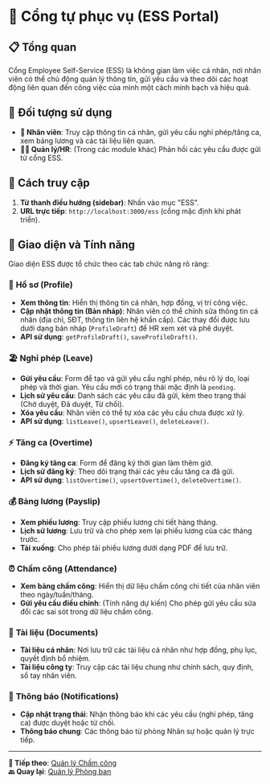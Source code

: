 # 👤 Cổng tự phục vụ (ESS Portal)

## 📋 Tổng quan

Cổng Employee Self-Service (ESS) là không gian làm việc cá nhân, nơi nhân viên có thể chủ động quản lý thông tin, gửi yêu cầu và theo dõi các hoạt động liên quan đến công việc của mình một cách minh bạch và hiệu quả.

## 🎯 Đối tượng sử dụng

- **👤 Nhân viên**: Truy cập thông tin cá nhân, gửi yêu cầu nghỉ phép/tăng ca, xem bảng lương và các tài liệu liên quan.
- **👩‍💼 Quản lý/HR**: (Trong các module khác) Phản hồi các yêu cầu được gửi từ cổng ESS.

## 🧭 Cách truy cập

1. **Từ thanh điều hướng (sidebar)**: Nhấn vào mục "ESS".
2. **URL trực tiếp**: `http://localhost:3000/ess` (cổng mặc định khi phát triển).

## 📱 Giao diện và Tính năng

Giao diện ESS được tổ chức theo các tab chức năng rõ ràng:

### 👤 **Hồ sơ (Profile)**
- **Xem thông tin**: Hiển thị thông tin cá nhân, hợp đồng, vị trí công việc.
- **Cập nhật thông tin (Bản nháp)**: Nhân viên có thể chỉnh sửa thông tin cá nhân (địa chỉ, SĐT, thông tin liên hệ khẩn cấp). Các thay đổi được lưu dưới dạng bản nháp (`ProfileDraft`) để HR xem xét và phê duyệt.
- **API sử dụng**: `getProfileDraft()`, `saveProfileDraft()`.

### 🏖️ **Nghỉ phép (Leave)**
- **Gửi yêu cầu**: Form để tạo và gửi yêu cầu nghỉ phép, nêu rõ lý do, loại phép và thời gian. Yêu cầu mới có trạng thái mặc định là `pending`.
- **Lịch sử yêu cầu**: Danh sách các yêu cầu đã gửi, kèm theo trạng thái (Chờ duyệt, Đã duyệt, Từ chối).
- **Xóa yêu cầu**: Nhân viên có thể tự xóa các yêu cầu chưa được xử lý.
- **API sử dụng**: `listLeave()`, `upsertLeave()`, `deleteLeave()`.

### ⚡ **Tăng ca (Overtime)**
- **Đăng ký tăng ca**: Form để đăng ký thời gian làm thêm giờ.
- **Lịch sử đăng ký**: Theo dõi trạng thái các yêu cầu tăng ca đã gửi.
- **API sử dụng**: `listOvertime()`, `upsertOvertime()`, `deleteOvertime()`.

### 💰 **Bảng lương (Payslip)**
- **Xem phiếu lương**: Truy cập phiếu lương chi tiết hàng tháng.
- **Lịch sử lương**: Lưu trữ và cho phép xem lại phiếu lương của các tháng trước.
- **Tải xuống**: Cho phép tải phiếu lương dưới dạng PDF để lưu trữ.

### ⏰ **Chấm công (Attendance)**
- **Xem bảng chấm công**: Hiển thị dữ liệu chấm công chi tiết của nhân viên theo ngày/tuần/tháng.
- **Gửi yêu cầu điều chỉnh**: (Tính năng dự kiến) Cho phép gửi yêu cầu sửa đổi các sai sót trong dữ liệu chấm công.

### 📂 **Tài liệu (Documents)**
- **Tài liệu cá nhân**: Nơi lưu trữ các tài liệu cá nhân như hợp đồng, phụ lục, quyết định bổ nhiệm.
- **Tài liệu công ty**: Truy cập các tài liệu chung như chính sách, quy định, sổ tay nhân viên.

### 🔔 **Thông báo (Notifications)**
- **Cập nhật trạng thái**: Nhận thông báo khi các yêu cầu (nghỉ phép, tăng ca) được duyệt hoặc từ chối.
- **Thông báo chung**: Các thông báo từ phòng Nhân sự hoặc quản lý trực tiếp.

---

**📝 Tiếp theo**: [Quản lý Chấm công](./time-attendance.md)  
**🔙 Quay lại**: [Quản lý Phòng ban](./department-management.md)

